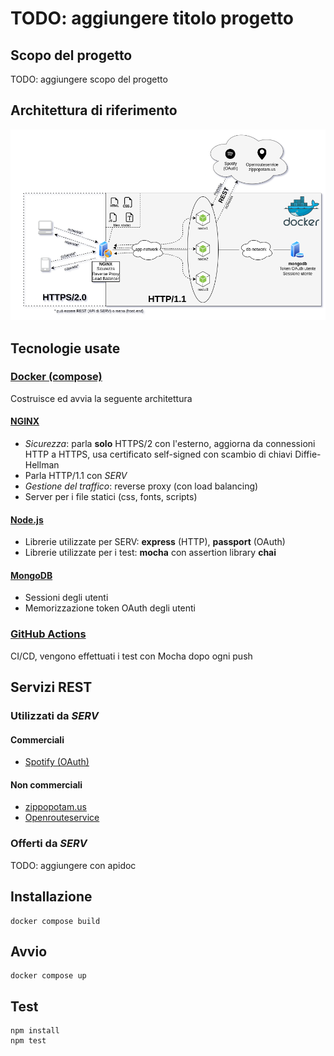 # TODO: aggiungere titolo progetto
## Scopo del progetto
TODO: aggiungere scopo del progetto
## Architettura di riferimento
![Architettura](architettura.png)
## Tecnologie usate
### [Docker (compose)](https://www.docker.com/)
Costruisce ed avvia la seguente architettura
#### [NGINX](https://www.nginx.com/)
- *Sicurezza*: parla **solo** HTTPS/2 con l'esterno, aggiorna da connessioni HTTP a HTTPS, usa certificato self-signed con scambio di chiavi Diffie-Hellman
- Parla HTTP/1.1 con *SERV*
- *Gestione del traffico*: reverse proxy (con load balancing)
- Server per i file statici (css, fonts, scripts)
#### [Node.js](https://nodejs.org/)
- Librerie utilizzate per SERV: **express** (HTTP), **passport** (OAuth)
- Librerie utilizzate per i test: **mocha** con assertion library **chai**
#### [MongoDB](https://www.mongodb.com/)
- Sessioni degli utenti
- Memorizzazione token OAuth degli utenti
### [GitHub Actions](https://github.com/features/actions)
CI/CD, vengono effettuati i test con Mocha dopo ogni push

## Servizi REST
### Utilizzati da *SERV*
#### Commerciali
- [Spotify (OAuth)](https://developer.spotify.com/)
#### Non commerciali
- [zippopotam.us](https://www.zippopotam.us/)
- [Openrouteservice](https://openrouteservice.org/)
### Offerti da *SERV*
TODO: aggiungere con apidoc
## Installazione
```console
docker compose build
```
## Avvio
```console
docker compose up
```
## Test
```console
npm install
npm test
```